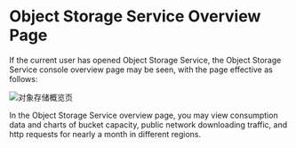 # Object Storage Service Overview Page

If the current user has opened Object Storage Service, the Object Storage Service console overview page may be seen, with the page effective as follows:

![对象存储概览页](https://github.com/jdcloudcom/cn/blob/edit/image/Object-Storage-Service/OSS-025.png)

In the Object Storage Service overview page, you may view consumption data and charts of bucket capacity, public network downloading traffic, and http requests for nearly a month in different regions.
